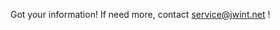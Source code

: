 Got your information! If need more, contact [service@jwint.net](mailto:service@jwint.net?subject=Get_Plan_detail) !